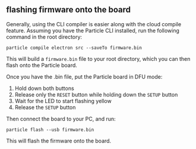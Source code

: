 ## flashing firmware onto the board

Generally, using the CLI compiler is easier along with the cloud compile feature. Assuming you have the Particle CLI installed, run the following command in the root directory:

`particle compile electron src --saveTo firmware.bin` 

This will build a `firmware.bin` file to your root directory, which you can then flash onto the Particle board. 

Once you have the .bin file, put the Particle board in DFU mode:

1. Hold down both buttons
2. Release only the `RESET` button while holding down the `SETUP` button
3. Wait for the LED to start flashing yellow 
4. Release the `SETUP` button 

Then connect the board to your PC, and run:

`particle flash --usb firmware.bin` 

This will flash the firmware onto the board. 